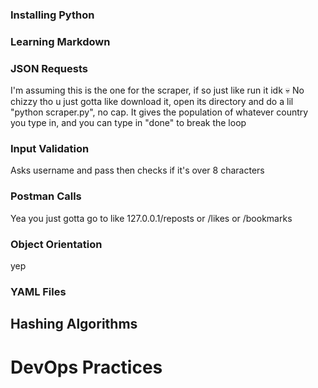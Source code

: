 ### Installing Python
### Learning Markdown
### JSON Requests
I'm assuming this is the one for the scraper, if so just like run it idk 💀
No chizzy tho u just gotta like download it, open its directory and do a lil "python scraper.py", no cap. 
It gives the population of whatever country you type in, and you can type in "done" to break the loop
### Input Validation
Asks username and pass then checks if it's over 8 characters
### Postman Calls
Yea you just gotta go to like 127.0.0.1/reposts or /likes or /bookmarks
### Object Orientation
yep
### YAML Files
## Hashing Algorithms
# DevOps Practices
